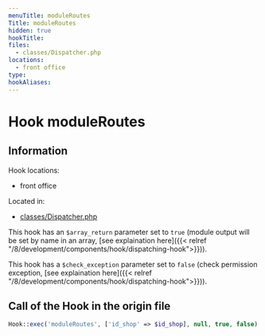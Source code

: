 ```yaml
---
menuTitle: moduleRoutes
Title: moduleRoutes
hidden: true
hookTitle: 
files:
  - classes/Dispatcher.php
locations:
  - front office
type: 
hookAliases:
---
```


# Hook moduleRoutes

## Information

Hook locations: 
  - front office

Located in: 
  - [classes/Dispatcher.php](https://github.com/PrestaShop/PrestaShop/blob/8.0.x/classes/Dispatcher.php)

This hook has an `$array_return` parameter set to `true` (module output will be set by name in an array, [see explaination here]({{< relref "/8/development/components/hook/dispatching-hook">}})).

This hook has a `$check_exception` parameter set to `false` (check permission exception, [see explaination here]({{< relref "/8/development/components/hook/dispatching-hook">}})).

## Call of the Hook in the origin file

```php
Hook::exec('moduleRoutes', ['id_shop' => $id_shop], null, true, false)
```